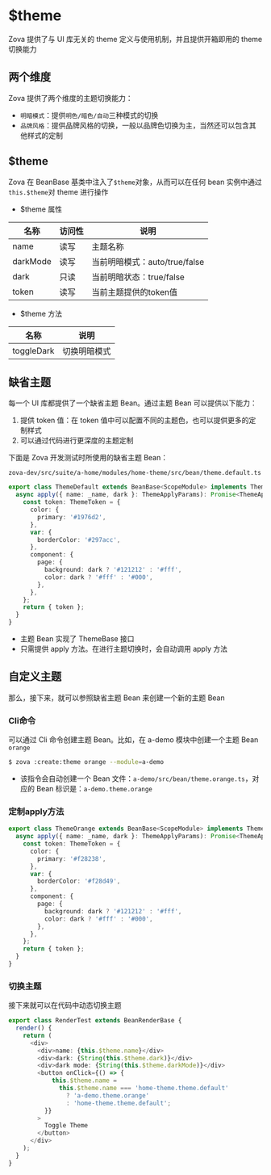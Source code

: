 # $theme

Zova 提供了与 UI 库无关的 theme 定义与使用机制，并且提供开箱即用的 theme 切换能力

## 两个维度

Zova 提供了两个维度的主题切换能力：

- `明暗模式`：提供`明色/暗色/自动`三种模式的切换
- `品牌风格`：提供品牌风格的切换，一般以品牌色切换为主，当然还可以包含其他样式的定制

## $theme

Zova 在 BeanBase 基类中注入了`$theme`对象，从而可以在任何 bean 实例中通过`this.$theme`对 theme 进行操作

- $theme 属性

| 名称     | 访问性 | 说明                          |
| -------- | ------ | ----------------------------- |
| name     | 读写   | 主题名称                      |
| darkMode | 读写   | 当前明暗模式：auto/true/false |
| dark     | 只读   | 当前明暗状态：true/false      |
| token    | 读写   | 当前主题提供的token值         |

- $theme 方法

| 名称       | 说明         |
| ---------- | ------------ |
| toggleDark | 切换明暗模式 |

## 缺省主题

每一个 UI 库都提供了一个缺省主题 Bean。通过主题 Bean 可以提供以下能力：

1. 提供 token 值：在 token 值中可以配置不同的主题色，也可以提供更多的定制样式
2. 可以通过代码进行更深度的主题定制

下面是 Zova 开发测试时所使用的缺省主题 Bean：

`zova-dev/src/suite/a-home/modules/home-theme/src/bean/theme.default.ts`

```typescript
export class ThemeDefault extends BeanBase<ScopeModule> implements ThemeBase {
  async apply({ name: _name, dark }: ThemeApplyParams): Promise<ThemeApplyResult> {
    const token: ThemeToken = {
      color: {
        primary: '#1976d2',
      },
      var: {
        borderColor: '#297acc',
      },
      component: {
        page: {
          background: dark ? '#121212' : '#fff',
          color: dark ? '#fff' : '#000',
        },
      },
    };
    return { token };
  }
}
```

- 主题 Bean 实现了 ThemeBase 接口
- 只需提供 apply 方法。在进行主题切换时，会自动调用 apply 方法

## 自定义主题

那么，接下来，就可以参照缺省主题 Bean 来创建一个新的主题 Bean

### Cli命令

可以通过 Cli 命令创建主题 Bean。比如，在 a-demo 模块中创建一个主题 Bean `orange`

```bash
$ zova :create:theme orange --module=a-demo
```

- 该指令会自动创建一个 Bean 文件：`a-demo/src/bean/theme.orange.ts`，对应的 Bean 标识是：`a-demo.theme.orange`

### 定制apply方法

```typescript
export class ThemeOrange extends BeanBase<ScopeModule> implements ThemeBase {
  async apply({ name: _name, dark }: ThemeApplyParams): Promise<ThemeApplyResult> {
    const token: ThemeToken = {
      color: {
        primary: '#f28238',
      },
      var: {
        borderColor: '#f28d49',
      },
      component: {
        page: {
          background: dark ? '#121212' : '#fff',
          color: dark ? '#fff' : '#000',
        },
      },
    };
    return { token };
  }
}
```

### 切换主题

接下来就可以在代码中动态切换主题

```typescript
export class RenderTest extends BeanRenderBase {
  render() {
    return (
      <div>
        <div>name: {this.$theme.name}</div>
        <div>dark: {String(this.$theme.dark)}</div>
        <div>dark mode: {String(this.$theme.darkMode)}</div>
        <button onClick={() => {
            this.$theme.name =
              this.$theme.name === 'home-theme.theme.default'
                ? 'a-demo.theme.orange'
                : 'home-theme.theme.default';
          }}
        >
          Toggle Theme
        </button>
      </div>
    );
  }
}
```
